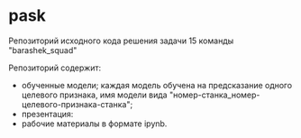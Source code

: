 # pask
Репозиторий исходного кода решения задачи 15 команды "barashek_squad"

Репозиторий содержит:
 - обученные модели; каждая модель обучена на предсказание одного целевого признака, имя модели вида "номер-станка_номер-целевого-признака-станка";
 - презентация:
 - рабочие материалы в формате ipynb.

